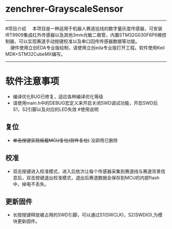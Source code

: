 # zenchrer-GrayscaleSensor
***
#项目介绍
&nbsp;&nbsp;&nbsp;&nbsp;本项目是一种适用于机器人赛道巡线的数字量灰度传感器，可安装IRT9909集成红外传感器以及其他3mm光敏二极管，内置STM32G030F6P6微控制器，可以实现赛道手动按键校准以及串口回传传感器数据等功能。<br>&nbsp;&nbsp;&nbsp;&nbsp;硬件使用立创EDA专业版绘制，请使用立创eda专业版打开工程。软件使用Keil MDK+STM32CubeMX编写。
***
# 软件注意事项 #
+ 编译优化BUG已修复，适应各种编译优化等级
+ 请使用main.h中的DEBUG宏定义来开启关闭SWD调试功能，开启SWD后S1，S2引脚以及对应的LED失效
#使用说明
## 复位
+ ~~单击按键实现板载MCU复位(软件复位)~~
没卵用已删除
## 校准
+ 双击按键进入校准模式，进入后依次让每个传感器采集到赛道线与赛道背景信息后，双击按键退出校准模式，退出后赛道数据会保存到MCU的内部flash中，掉电不丢失。
## 更新固件
+ 长按按键释放被占用的SWD引脚，可以通过S1(SWCLK)，S2(SWDIO),为模块更新固件。